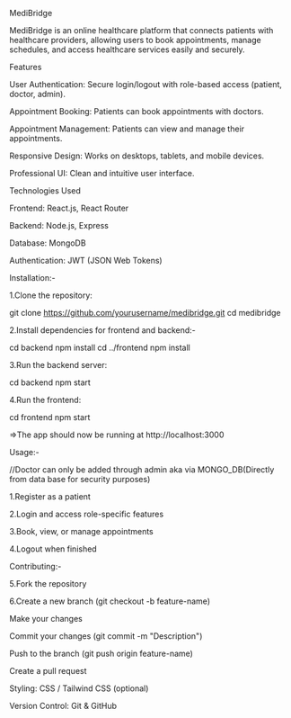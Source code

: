 MediBridge

MediBridge is an online healthcare platform that connects patients with healthcare providers, allowing users to book appointments, manage schedules, and access healthcare services easily and securely.

Features

User Authentication: Secure login/logout with role-based access (patient, doctor, admin).

Appointment Booking: Patients can book appointments with doctors.

Appointment Management: Patients can view and manage their appointments.

Responsive Design: Works on desktops, tablets, and mobile devices.

Professional UI: Clean and intuitive user interface.

Technologies Used

Frontend: React.js, React Router

Backend: Node.js, Express

Database: MongoDB

Authentication: JWT (JSON Web Tokens)





Installation:-

1.Clone the repository:

git clone https://github.com/yourusername/medibridge.git
cd medibridge

2.Install dependencies for frontend and backend:-

cd backend
npm install
cd ../frontend
npm install


3.Run the backend server:

cd backend
npm start


4.Run the frontend:

cd frontend
npm start


=>The app should now be running at http://localhost:3000

Usage:-

//Doctor can only be added through admin aka via MONGO_DB(Directly from data base for security purposes)

1.Register as a patient 

2.Login and access role-specific features

3.Book, view, or manage appointments

4.Logout when finished

Contributing:-

5.Fork the repository

6.Create a new branch (git checkout -b feature-name)

Make your changes

Commit your changes (git commit -m "Description")

Push to the branch (git push origin feature-name)

Create a pull request

Styling: CSS / Tailwind CSS (optional)

Version Control: Git & GitHub
